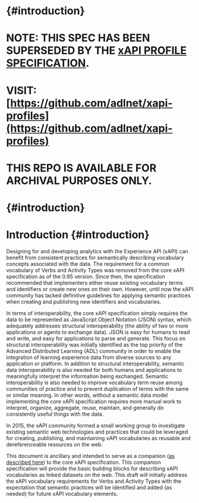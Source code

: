 #  {#introduction}

# NOTE: THIS SPEC HAS BEEN SUPERSEDED BY THE [xAPI PROFILE SPECIFICATION](https://github.com/adlnet/xapi-profiles).

# VISIT: [https://github.com/adlnet/xapi-profiles](https://github.com/adlnet/xapi-profiles)

# THIS REPO IS AVAILABLE FOR ARCHIVAL PURPOSES ONLY.

#  {#introduction}

# Introduction {#introduction}

Designing for and developing analytics with the Experience API \(xAPI\) can benefit from consistent practices for semantically describing vocabulary concepts associated with the data. The requirement for a common vocabulary of Verbs and Activity Types was removed from the core xAPI specification as of the 0.95 version. Since then, the specification recommended that implementers either reuse existing vocabulary terms and identifiers or create new ones on their own. However, until now the xAPI community has lacked definitive guidelines for applying semantic practices when creating and publishing new identifiers and vocabularies.

In terms of interoperability, the core xAPI specification simply requires the data to be represented as JavaScript Object Notation \(JSON\) syntax, which adequately addresses structural interoperability \(the ability of two or more applications or agents to exchange data\). JSON is easy for humans to read and write, and easy for applications to parse and generate. This focus on structural interoperability was initially identified as the top priority of the Advanced Distributed Learning \(ADL\) community in order to enable the integration of learning experience data from diverse sources to any application or platform. In addition to structural interoperability, semantic data interoperability is also needed for both humans and applications to meaningfully interpret the information being exchanged. Semantic interoperability is also needed to improve vocabulary term reuse among communities of practice and to prevent duplication of terms with the same or similar meaning. In other words, without a semantic data model implementing the core xAPI specification requires more manual work to interpret, organize, aggregate, reuse, maintain, and generally do consistently useful things with the data.

In 2015, the xAPI community formed a small working group to investigate existing semantic web technologies and practices that could be leveraged for creating, publishing, and maintaining xAPI vocabularies as reusable and dereferenceable resources on the web.

This document is ancillary and intended to serve as a companion \([as described here](https://github.com/adlnet/xAPI-Spec/blob/master/xAPI.md#verb)\) to the core xAPI specification. This companion specification will provide the basic building blocks for describing xAPI vocabularies as linked datasets on the web. This draft will initially address the xAPI vocabulary requirements for Verbs and Activity Types with the expectation that semantic practices will be identified and added \(as needed\) for future xAPI vocabulary elements.

